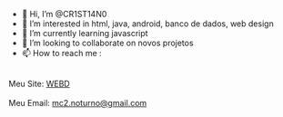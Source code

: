 - 👋 Hi, I’m @CR1ST14N0
- 👀 I’m interested in  html, java, android, banco de dados, web design
- 🌱 I’m currently learning  javascript
- 💞️ I’m looking to collaborate on  novos projetos
- 📫 How to reach me :
<br>
 Meu Site: <a href="https://webd.com.br">WEBD</a> 
 <br>
 <br>
 Meu Email:  <a href="mailto:mc2.noturno@gmail.com">mc2.noturno@gmail.com</a>
<!---
CR1ST14N0/CR1ST14N0 is a ✨ special ✨ repository because its `README.md` (this file) appears on your GitHub profile.
You can click the Preview link to take a look at your changes.
--->
